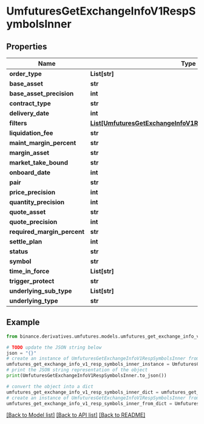 # UmfuturesGetExchangeInfoV1RespSymbolsInner


## Properties

Name | Type | Description | Notes
------------ | ------------- | ------------- | -------------
**order_type** | **List[str]** |  | [optional] 
**base_asset** | **str** |  | [optional] 
**base_asset_precision** | **int** |  | [optional] 
**contract_type** | **str** |  | [optional] 
**delivery_date** | **int** |  | [optional] 
**filters** | [**List[UmfuturesGetExchangeInfoV1RespSymbolsInnerFiltersInner]**](UmfuturesGetExchangeInfoV1RespSymbolsInnerFiltersInner.md) |  | [optional] 
**liquidation_fee** | **str** |  | [optional] 
**maint_margin_percent** | **str** |  | [optional] 
**margin_asset** | **str** |  | [optional] 
**market_take_bound** | **str** |  | [optional] 
**onboard_date** | **int** |  | [optional] 
**pair** | **str** |  | [optional] 
**price_precision** | **int** |  | [optional] 
**quantity_precision** | **int** |  | [optional] 
**quote_asset** | **str** |  | [optional] 
**quote_precision** | **int** |  | [optional] 
**required_margin_percent** | **str** |  | [optional] 
**settle_plan** | **int** |  | [optional] 
**status** | **str** |  | [optional] 
**symbol** | **str** |  | [optional] 
**time_in_force** | **List[str]** |  | [optional] 
**trigger_protect** | **str** |  | [optional] 
**underlying_sub_type** | **List[str]** |  | [optional] 
**underlying_type** | **str** |  | [optional] 

## Example

```python
from binance.derivatives.umfutures.models.umfutures_get_exchange_info_v1_resp_symbols_inner import UmfuturesGetExchangeInfoV1RespSymbolsInner

# TODO update the JSON string below
json = "{}"
# create an instance of UmfuturesGetExchangeInfoV1RespSymbolsInner from a JSON string
umfutures_get_exchange_info_v1_resp_symbols_inner_instance = UmfuturesGetExchangeInfoV1RespSymbolsInner.from_json(json)
# print the JSON string representation of the object
print(UmfuturesGetExchangeInfoV1RespSymbolsInner.to_json())

# convert the object into a dict
umfutures_get_exchange_info_v1_resp_symbols_inner_dict = umfutures_get_exchange_info_v1_resp_symbols_inner_instance.to_dict()
# create an instance of UmfuturesGetExchangeInfoV1RespSymbolsInner from a dict
umfutures_get_exchange_info_v1_resp_symbols_inner_from_dict = UmfuturesGetExchangeInfoV1RespSymbolsInner.from_dict(umfutures_get_exchange_info_v1_resp_symbols_inner_dict)
```
[[Back to Model list]](../README.md#documentation-for-models) [[Back to API list]](../README.md#documentation-for-api-endpoints) [[Back to README]](../README.md)


